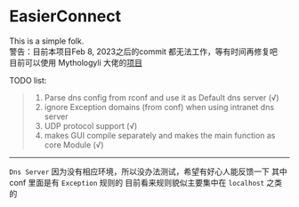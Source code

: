 # EasierConnect
This is a simple folk.   
警告：目前本项目Feb 8, 2023之后的commit 都无法工作，等有时间再修复吧   
目前可以使用 Mythologyli 大佬的[项目](https://github.com/Mythologyli/zju-connect)

TODO list:
> 1. Parse dns config from rconf and use it as Default dns server (√)
> 2. ignore Exception domains (from conf) when using intranet dns server 
> 3. UDP protocol support  (√)
> 4. makes GUI compile separately and makes the main function as core Module  (√)
------------------------------------------------------------------------------------------------
`Dns Server` 因为没有相应环境，所以没办法测试，希望有好心人能反馈一下
其中 conf 里面是有 `Exception` 规则的
目前看来规则貌似主要集中在 `localhost` 之类的
